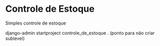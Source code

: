 # Controle de Estoque
Simples controle de estoque

django-admin startproject controle_de_estoque . (ponto para não criar sublevel)
